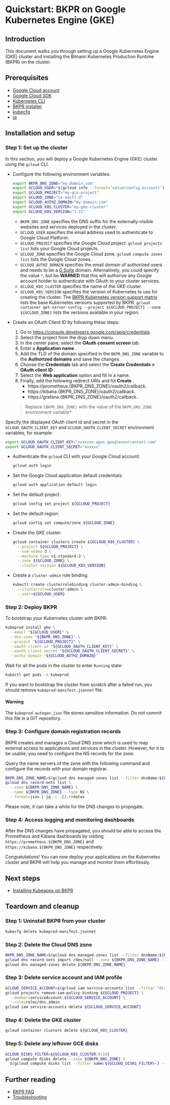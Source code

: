 # Quickstart: BKPR on Google Kubernetes Engine (GKE)

## Introduction

This document walks you through setting up a Google Kubernetes Engine (GKE) cluster and installing the Bitnami Kubernetes Production Runtime (BKPR) on the cluster.

## Prerequisites

* [Google Cloud account](https://cloud.google.com/billing/docs/how-to/manage-billing-account)
* [Google Cloud SDK](https://cloud.google.com/sdk/)
* [Kubernetes CLI](https://kubernetes.io/docs/tasks/tools/install-kubectl/)
* [BKPR installer](install.md)
* [kubecfg](https://github.com/ksonnet/kubecfg/releases)
* [jq](https://stedolan.github.io/jq/)

## Installation and setup

### Step 1: Set up the cluster

In this section, you will deploy a Google Kubernetes Engine (GKE) cluster using the `gcloud` CLI.

* Configure the following environment variables:

  ```bash
  export BKPR_DNS_ZONE="my-domain.com"
  export GCLOUD_USER="$(gcloud info --format='value(config.account)')"
  export GCLOUD_PROJECT="my-gce-project"
  export GCLOUD_ZONE="us-east1-d"
  export GCLOUD_AUTHZ_DOMAIN="my-domain.com"
  export GCLOUD_K8S_CLUSTER="my-gke-cluster"
  export GCLOUD_K8S_VERSION="1.11"
  ```

  - `BKPR_DNS_ZONE` specifies the DNS suffix for the externally-visible websites and services deployed in the cluster.
  - `GCLOUD_USER` specifies the email address used to authenticate to Google Cloud Platform.
  - `GCLOUD_PROJECT` specifies the Google Cloud project. `gcloud projects list` lists your Google Cloud projects.
  - `GCLOUD_ZONE` specifies the Google Cloud zone. `gcloud compute zones list` lists the Google Cloud zones.
  - `GCLOUD_AUTHZ_DOMAIN` specifies the email domain of authorized users and needs to be a [G Suite](https://gsuite.google.com/) domain. Alternatively, you could specify the value `*`, but be __WARNED__ that this will authorize any Google account holder to authenticate with OAuth to your cluster services.
  - `GCLOUD_K8S_CLUSTER` specifies the name of the GKE cluster.
  - `GCLOUD_K8S_VERSION` specifies the version of Kubernetes to use for creating the cluster. The [BKPR Kubernetes version support matrix](../README.md#kubernetes-version-support-matrix-for-bkpr-10) lists the base Kubernetes versions supported by BKPR. `gcloud container get-server-config --project ${GCLOUD_PROJECT} --zone ${GCLOUD_ZONE}` lists the versions available in your region.

* Create an OAuth Client ID by following these steps:

  1. Go to <https://console.developers.google.com/apis/credentials>.
  2. Select the project from the drop down menu.
  3. In the center pane, select the __OAuth consent screen__ tab.
  4. Enter a __Application name__ .
  5. Add the TLD of the domain specified in the `BKPR_DNS_ZONE` variable to the __Authorized domains__ and save the changes.
  6. Choose the __Credentials__ tab and select the __Create Credentials > OAuth client ID__ .
  7. Select the __Web application__ option and fill in a name.
  8. Finally, add the following redirect URIs and hit __Create__ .
      + https://prometheus.{BKPR_DNS_ZONE}/oauth2/callback.
      + https://kibana.{BKPR_DNS_ZONE}/oauth2/callback.
      + https://grafana.{BKPR_DNS_ZONE}/oauth2/callback.

  > Replace `{BKPR_DNS_ZONE}` with the value of the `BKPR_DNS_ZONE` environment variable*

Specify the displayed OAuth client id and secret in the `GCLOUD_OAUTH_CLIENT_KEY` and `GCLOUD_OAUTH_CLIENT_SECRET` environment variables, for example:

  ```bash
  export GCLOUD_OAUTH_CLIENT_KEY="xxxxxxx.apps.googleusercontent.com"
  export GCLOUD_OAUTH_CLIENT_SECRET="xxxxxx"
  ```

* Authenticate the `gcloud` CLI with your Google Cloud account:

  ```bash
  gcloud auth login
  ```

* Set the Google Cloud application default credentials:

  ```bash
  gcloud auth application-default login
  ```

* Set the default project:

  ```bash
  gcloud config set project ${GCLOUD_PROJECT}
  ```

* Set the default region:

  ```bash
  gcloud config set compute/zone ${GCLOUD_ZONE}
  ```

* Create the GKE cluster:

  ```bash
  gcloud container clusters create ${GCLOUD_K8S_CLUSTER} \
    --project ${GCLOUD_PROJECT} \
    --num-nodes 3 \
    --machine-type n1-standard-2 \
    --zone ${GCLOUD_ZONE} \
    --cluster-version ${GCLOUD_K8S_VERSION}
  ```

* Create a `cluster-admin` role binding:

  ```bash
  kubectl create clusterrolebinding cluster-admin-binding \
    --clusterrole=cluster-admin \
    --user=${GCLOUD_USER}
  ```

### Step 2: Deploy BKPR

To bootstrap your Kubernetes cluster with BKPR:

  ```bash
  kubeprod install gke \
    --email "${GCLOUD_USER}" \
    --dns-zone "${BKPR_DNS_ZONE}" \
    --project "${GCLOUD_PROJECT}" \
    --oauth-client-id "${GCLOUD_OAUTH_CLIENT_KEY}" \
    --oauth-client-secret "${GCLOUD_OAUTH_CLIENT_SECRET}" \
    --authz-domain "${GCLOUD_AUTHZ_DOMAIN}"
  ```

Wait for all the pods in the cluster to enter `Running` state:

  ```bash
  kubectl get pods -n kubeprod
  ```

If you want to bootstrap the cluster from scratch after a failed run, you should remove `kubeprod-manifest.jsonnet` file.

#### Warning

The `kubeprod-autogen.json` file stores sensitive information. Do not commit this file in a GIT repository.

### Step 3: Configure domain registration records

BKPR creates and manages a Cloud DNS zone which is used to map external access to applications and services in the cluster. However, for it to be usable, you need to configure the NS records for the zone.

Query the name servers of the zone with the following command and configure the records with your domain registrar.

  ```bash
  BKPR_DNS_ZONE_NAME=$(gcloud dns managed-zones list --filter dnsName:${BKPR_DNS_ZONE} --format='value(name)')
  gcloud dns record-sets list \
    --zone ${BKPR_DNS_ZONE_NAME} \
    --name ${BKPR_DNS_ZONE} --type NS \
    --format=json | jq -r .[].rrdatas
  ```

Please note, it can take a while for the DNS changes to propogate.

### Step 4: Access logging and monitoring dashboards

After the DNS changes have propagated, you should be able to access the Prometheus and Kibana dashboards by visiting `https://prometheus.${BKPR_DNS_ZONE}` and `https://kibana.${BKPR_DNS_ZONE}` respectively.

Congratulations! You can now deploy your applications on the Kubernetes cluster and BKPR will help you manage and monitor them effortlessly.

## Next steps

- [Installing Kubeapps on BKPR](kubeapps-on-bkpr.md)

## Teardown and cleanup

### Step 1: Uninstall BKPR from your cluster

  ```bash
  kubecfg delete kubeprod-manifest.jsonnet
  ```

### Step 2: Delete the Cloud DNS zone

  ```bash
  BKPR_DNS_ZONE_NAME=$(gcloud dns managed-zones list --filter dnsName:${BKPR_DNS_ZONE} --format='value(name)')
  gcloud dns record-sets import /dev/null --zone ${BKPR_DNS_ZONE_NAME} --delete-all-existing
  gcloud dns managed-zones delete ${BKPR_DNS_ZONE_NAME}
  ```

### Step 3: Delete service account and IAM profile

  ```bash
  GCLOUD_SERVICE_ACCOUNT=$(gcloud iam service-accounts list --filter "displayName:${BKPR_DNS_ZONE} AND email:bkpr-edns" --format='value(email)')
  gcloud projects remove-iam-policy-binding ${GCLOUD_PROJECT} \
    --member=serviceAccount:${GCLOUD_SERVICE_ACCOUNT} \
    --role=roles/dns.admin
  gcloud iam service-accounts delete ${GCLOUD_SERVICE_ACCOUNT}
  ```

### Step 4: Delete the GKE cluster

  ```bash
  gcloud container clusters delete ${GCLOUD_K8S_CLUSTER}
  ```

### Step 5: Delete any leftover GCE disks

  ```bash
  GCLOUD_DISKS_FILTER=${GCLOUD_K8S_CLUSTER:0:18}
  gcloud compute disks delete --zone ${BKPR_DNS_ZONE} \
    $(gcloud compute disks list --filter name:${GCLOUD_DISKS_FILTER%-} --format='value(name)')
  ```

## Further reading

- [BKPR FAQ](FAQ.md)
- [Troubleshooting](troubleshooting.md)

